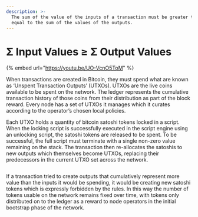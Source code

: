 ```yaml
---
description: >-
  The sum of the value of the inputs of a transaction must be greater than or
  equal to the sum of the values of the outputs.
---
```


# Σ Input Values ≥ Σ Output Values

{% embed url="https://youtu.be/UO-VcnO5ToM" %}

When transactions are created in Bitcoin, they must spend what are known as ‘Unspent Transaction Outputs’ (UTXOs). UTXOs are the live coins available to be spent on the network. The ledger represents the cumulative transaction history of those coins from their distribution as part of the block reward. Every node has a set of UTXOs it manages which it curates according to the operator’s chosen local policies.

Each UTXO holds a quantity of bitcoin satoshi tokens locked in a script. When the locking script is successfully executed in the script engine using an unlocking script, the satoshi tokens are released to be spent. To be successful, the full script must terminate with a single non-zero value remaining on the stack. The transaction then re-allocates the satoshis to new outputs which themselves become UTXOs, replacing their predecessors in the current UTXO set across the network.

<figure><img src="../../.gitbook/assets/CHAPTER 2 GIF 7.gif" alt=""><figcaption></figcaption></figure>

If a transaction tried to create outputs that cumulatively represent more value than the inputs it would be spending, it would be creating new satoshi tokens which is expressly forbidden by the rules. In this way the number of tokens usable on the network remains fixed over time, with tokens only distributed on to the ledger as a reward to node operators in the initial bootstrap phase of the network.
